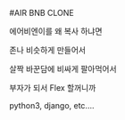 #AIR BNB CLONE

에어비엔이를 왜 복사 하냐면

존나 비슷하게 만들어서 

살짝 바꾼담에 비싸게 팔아먹어서 

부자가 되서 Flex 할꺼니까

python3, django, etc....